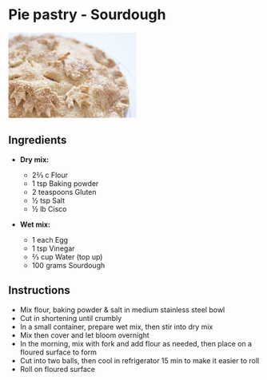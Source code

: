 # Pie pastry - Sourdough

![Pie pastry](img/ApplePie.jpg)

## Ingredients

- **Dry mix:**
  - 2⅔ c Flour
  - 1 tsp Baking powder
  - 2 teaspoons Gluten
  - ½ tsp Salt
  - ½ lb Cisco
  
- **Wet mix:**
  - 1 each Egg
  - 1 tsp Vinegar
  - ⅔ cup Water (top up)
  - 100 grams Sourdough

## Instructions

- Mix flour, baking powder & salt in medium stainless steel bowl
- Cut in shortening until crumbly
- In a small container, prepare wet mix, then stir into dry mix
- Mix then cover and let bloom overnight
- In the morning, mix with fork and add flour as needed, then place on a floured surface to form
- Cut into two balls, then cool in refrigerator 15 min to make it easier to roll
- Roll on floured surface

<!-- Notes 
20230813: Second batch all together overnight. Let ferment in refrigerator 5 days. Light and rolls well. Excellent results!
20230806: Experiment for the first time.

140 grams Flour = 1 cup
140 grams Water = 58% cup = ±⅔ cup
-->